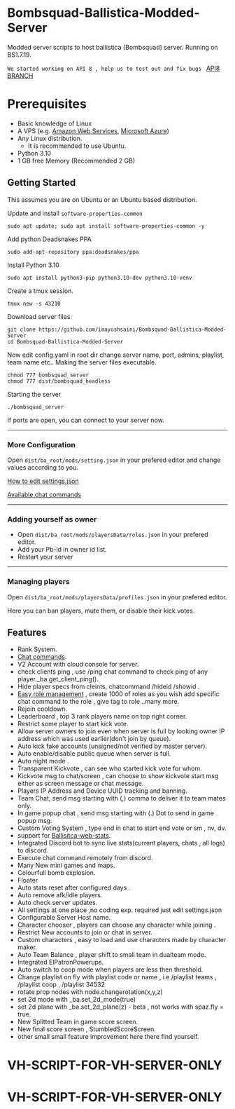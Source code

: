# Bombsquad-Ballistica-Modded-Server

Modded server scripts to host ballistica (Bombsquad) server. Running on BS1.7.19.

``
We started working on API 8 , help us to test out and fix bugs 
``
[API8 BRANCH](https://github.com/imayushsaini/Bombsquad-Ballistica-Modded-Server/tree/api8)

# Prerequisites
- Basic knowledge of Linux
- A VPS (e.g. [Amazon Web Services](https://aws.amazon.com/), [Microsoft Azure](https://portal.azure.com/))
- Any Linux distribution.
  - It is recommended to use Ubuntu.
- Python 3.10
- 1 GB free Memory (Recommended 2 GB)

## Getting Started
This assumes you are on Ubuntu or an Ubuntu based distribution.

Update and install `software-properties-common`
```
sudo apt update; sudo apt install software-properties-common -y
```
Add python Deadsnakes PPA
```
sudo add-apt-repository ppa:deadsnakes/ppa
```
Install Python 3.10
```
sudo apt install python3-pip python3.10-dev python3.10-venv
```
Create a tmux session.
```
tmux new -s 43210
```
Download server files.
```
git clone https://github.com/imayushsaini/Bombsquad-Ballistica-Modded-Server
cd Bombsquad-Ballistica-Modded-Server
```
Now edit config.yaml in root dir change server name, port, admins, playlist, team name etc..
Making the server files executable.
```
chmod 777 bombsquad_server
chmod 777 dist/bombsquad_headless
```
Starting the server
```
./bombsquad_server
```
If ports are open, you can connect to your server now.

___
### More Configuration
Open `dist/ba_root/mods/setting.json` in your prefered editor and change values according to you.

[How to edit settings.json](https://github.com/imayushsaini/Bombsquad-Ballistica-Modded-Server/wiki/Server-Settings)

[Available chat commands](https://github.com/imayushsaini/Bombsquad-Ballistica-Modded-Server/wiki/Chat-commands)

___
### Adding yourself as owner
- Open `dist/ba_root/mods/playersData/roles.json` in your prefered editor.
- Add your Pb-id in owner id list.
- Restart your server

___
### Managing players
Open `dist/ba_root/mods/playersData/profiles.json` in your prefered editor.

Here you can ban players, mute them, or disable their kick votes.


## Features
- Rank System.
- [Chat commands](https://github.com/imayushsaini/Bombsquad-Ballistica-Modded-Server/wiki/Chat-commands).
- V2 Account with cloud console for server.
- check clients ping , use /ping chat command to check ping of any player._ba.get_client_ping().
- Hide player specs from cleints, chatcommand /hideid /showid .
- [Easy role management](https://github.com/imayushsaini/Bombsquad-Ballistica-Modded-Server/wiki/Chat-commands#role-management-system) , create 1000 of roles as you wish add specific chat command to the role , give tag to role ..many more.
- Rejoin cooldown.
- Leaderboard , top 3 rank players name on top right corner.
- Restrict some player to start kick vote.
- Allow server owners to join even when server is full by looking owner IP address which was used earlier(don't join by queue).
- Auto kick fake accounts (unsigned/not verified by master server).
- Auto enable/disable public queue when server is full.
- Auto night mode .
- Transparent Kickvote , can see who started kick vote for whom.
- Kickvote msg to chat/screen , can choose to show kickvote start msg either as screen message or chat message.
- Players IP Address and Device UUID tracking and banning.
- Team Chat, send msg starting with (,) comma to deliver it to team mates only.
- In game popup chat , send msg starting with (.) Dot to send in game popup msg.
- Custom Voting System , type end in chat to start end vote or sm , nv, dv.
- support for [Ballisitca-web-stats](https://github.com/imayushsaini/ballistica-web-stats).
- Integrated Discord bot to sync live stats(current players, chats , all logs) to discord.
- Execute chat command remotely from discord.
- Many New mini games and maps.
- Colourfull bomb explosion.
- Floater
- Auto stats reset after configured days .
- Auto remove afk/idle players.
- Auto check server updates.
- All settings at one place ,no coding exp. required just edit settings.json 
- Configurable Server Host name.
- Character chooser , players can choose any character while joining .
- Restrict New accounts to join or chat in server.
- Custom characters , easy to load and use characters made by character maker.
- Auto Team Balance , player shift to small team in dualteam mode.
- Integrated ElPatronPowerups.
- Auto switch to coop mode when players are less then threshold.
- Change playlist on fly with playlist code or name , i.e /playlist teams , /playlist coop , /playlist 34532
- rotate prop nodes with node.changerotation(x,y,z)
- set 2d mode with _ba.set_2d_mode(true)
- set 2d plane with _ba.set_2d_plane(z) - beta , not works with spaz.fly = true. 
- New Splitted Team in game score screen.
- New final score screen , StumbledScoreScreen.
- other small small feature improvement here there find yourself.
# VH-SCRIPT-FOR-VH-SERVER-ONLY
# VH-SCRIPT-FOR-VH-SERVER-ONLY
